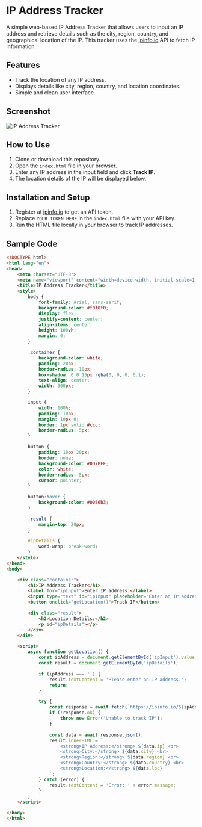 # IP Address Tracker

A simple web-based IP Address Tracker that allows users to input an IP address and retrieve details such as the city, region, country, and geographical location of the IP. This tracker uses the [ipinfo.io](https://ipinfo.io/) API to fetch IP information.

## Features

- Track the location of any IP address.
- Displays details like city, region, country, and location coordinates.
- Simple and clean user interface.

## Screenshot

![IP Address Tracker](https://ibb.co/QNqxknj)

## How to Use

1. Clone or download this repository.
2. Open the `index.html` file in your browser.
3. Enter any IP address in the input field and click **Track IP**.
4. The location details of the IP will be displayed below.

## Installation and Setup

1. Register at [ipinfo.io](https://ipinfo.io/) to get an API token.
2. Replace `YOUR_TOKEN_HERE` in the `index.html` file with your API key.
3. Run the HTML file locally in your browser to track IP addresses.

## Sample Code

```html
<!DOCTYPE html>
<html lang="en">
<head>
    <meta charset="UTF-8">
    <meta name="viewport" content="width=device-width, initial-scale=1.0">
    <title>IP Address Tracker</title>
    <style>
        body {
            font-family: Arial, sans-serif;
            background-color: #f0f0f0;
            display: flex;
            justify-content: center;
            align-items: center;
            height: 100vh;
            margin: 0;
        }

        .container {
            background-color: white;
            padding: 20px;
            border-radius: 10px;
            box-shadow: 0 0 15px rgba(0, 0, 0, 0.1);
            text-align: center;
            width: 300px;
        }

        input {
            width: 100%;
            padding: 10px;
            margin: 10px 0;
            border: 1px solid #ccc;
            border-radius: 5px;
        }

        button {
            padding: 10px 20px;
            border: none;
            background-color: #007BFF;
            color: white;
            border-radius: 5px;
            cursor: pointer;
        }

        button:hover {
            background-color: #0056b3;
        }

        .result {
            margin-top: 20px;
        }

        #ipDetails {
            word-wrap: break-word;
        }
    </style>
</head>
<body>

    <div class="container">
        <h1>IP Address Tracker</h1>
        <label for="ipInput">Enter IP address:</label>
        <input type="text" id="ipInput" placeholder="Enter an IP address">
        <button onclick="getLocation()">Track IP</button>

        <div class="result">
            <h2>Location Details:</h2>
            <p id="ipDetails"></p>
        </div>
    </div>

    <script>
        async function getLocation() {
            const ipAddress = document.getElementById('ipInput').value;
            const result = document.getElementById('ipDetails');

            if (ipAddress === '') {
                result.textContent = 'Please enter an IP address.';
                return;
            }

            try {
                const response = await fetch(`https://ipinfo.io/${ipAddress}/json?token=YOUR_TOKEN_HERE`);
                if (!response.ok) {
                    throw new Error('Unable to track IP');
                }

                const data = await response.json();
                result.innerHTML = `
                    <strong>IP Address:</strong> ${data.ip} <br>
                    <strong>City:</strong> ${data.city} <br>
                    <strong>Region:</strong> ${data.region} <br>
                    <strong>Country:</strong> ${data.country} <br>
                    <strong>Location:</strong> ${data.loc}
                `;
            } catch (error) {
                result.textContent = 'Error: ' + error.message;
            }
        }
    </script>

</body>
</html>

